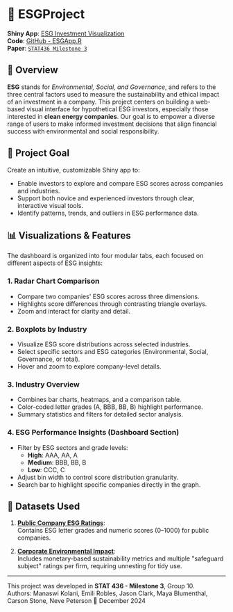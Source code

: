 # 🌿 ESGProject

**Shiny App**: [ESG Investment Visualization](https://ekass.shinyapps.io/ESG-Visual/)  
**Code**: [GitHub - ESGApp.R](https://github.com/ManaswiKolani/Stat436ProjectMilestone2/blob/main/ESGApp.R)  
**Paper**: [`STAT436 Milestone 3`](https://github.com/ManaswiKolani/Stat436ProjectMilestone2/blob/main/STAT436%20Milestone%203%20(1).pdf)

## 📌 Overview

**ESG** stands for *Environmental, Social, and Governance*, and refers to the three central factors used to measure the sustainability and ethical impact of an investment in a company. This project centers on building a web-based visual interface for hypothetical ESG investors, especially those interested in **clean energy companies**. Our goal is to empower a diverse range of users to make informed investment decisions that align financial success with environmental and social responsibility.

## 🎯 Project Goal

Create an intuitive, customizable Shiny app to:
- Enable investors to explore and compare ESG scores across companies and industries.
- Support both novice and experienced investors through clear, interactive visual tools.
- Identify patterns, trends, and outliers in ESG performance data.

## 📊 Visualizations & Features

The dashboard is organized into four modular tabs, each focused on different aspects of ESG insights:

### 1. **Radar Chart Comparison**
- Compare two companies' ESG scores across three dimensions.
- Highlights score differences through contrasting triangle overlays.
- Zoom and interact for clarity and detail.

### 2. **Boxplots by Industry**
- Visualize ESG score distributions across selected industries.
- Select specific sectors and ESG categories (Environmental, Social, Governance, or total).
- Hover and zoom to explore company-level details.

### 3. **Industry Overview**
- Combines bar charts, heatmaps, and a comparison table.
- Color-coded letter grades (A, BBB, BB, B) highlight performance.
- Summary statistics and filters for detailed sector analysis.

### 4. **ESG Performance Insights (Dashboard Section)**
- Filter by ESG sectors and grade levels:
  - **High**: AAA, AA, A
  - **Medium**: BBB, BB, B
  - **Low**: CCC, C
- Adjust bin width to control score distribution granularity.
- Search bar to highlight specific companies directly in the graph.

## 📂 Datasets Used

1. [**Public Company ESG Ratings**](https://www.kaggle.com/datasets/alistairking/public-company-esg-ratings-dataset):  
   Contains ESG letter grades and numeric scores (0–1000) for public companies.

2. [**Corporate Environmental Impact**](https://www.kaggle.com/datasets/mannmann2/corporate-environmental-impact):  
   Includes monetary-based sustainability metrics and multiple "safeguard subject" ratings per firm, requiring unnesting for tidy use.

---

This project was developed in **STAT 436 - Milestone 3**, Group 10.  
Authors: Manaswi Kolani, Emili Robles, Jason Clark, Maya Blumenthal, Carson Stone, Neve Peterson
📅 December 2024
